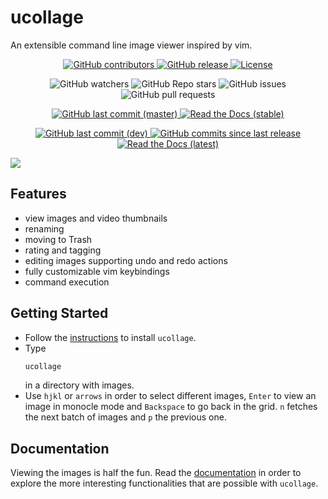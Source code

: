 # ucollage
An extensible command line image viewer inspired by vim.

<p align="center">
 <a href="https://github.com/ckardaris/ucollage/graphs/contributors">
  <img alt="GitHub contributors" src="https://img.shields.io/github/contributors/ckardaris/ucollage">
 </a>
 <a href="https://github.com/ckardaris/ucollage/releases/latest">
  <img alt="GitHub release" src="https://img.shields.io/github/v/release/ckardaris/ucollage">
 </a>
 <a href="https://github.com/ckardaris/ucollage/blob/master/LICENSE">
  <img alt="License" src="https://img.shields.io/github/license/ckardaris/ucollage">
 </a>
</p>
<p align="center">
 <img alt="GitHub watchers" src="https://img.shields.io/github/watchers/ckardaris/ucollage">
 <img alt="GitHub Repo stars" src="https://img.shields.io/github/stars/ckardaris/ucollage">
 <img alt="GitHub issues" src="https://img.shields.io/github/issues/ckardaris/ucollage">
 <img alt="GitHub pull requests" src="https://img.shields.io/github/issues-pr/ckardaris/ucollage">
</p>
<p align="center">
 <a href="https://github.com/ckardaris/ucollage/commits/master">
  <img alt="GitHub last commit (master)" src="https://img.shields.io/github/last-commit/ckardaris/ucollage/master?label=last%20commit%20%28master%29">
 </a>
 <a href="https://ucollage.readthedocs.io/en/stable">
  <img alt="Read the Docs (stable)" src="https://img.shields.io/readthedocs/ucollage/stable?label=docs%20%28stable%29">
 </a>
</p>
<p align="center">
 <a href="https://github.com/ckardaris/ucollage/commits/dev">
  <img alt="GitHub last commit (dev)" src="https://img.shields.io/github/last-commit/ckardaris/ucollage/dev?label=last%20commit%20%28dev%29">
 </a>
 <a href="https://github.com/ckardaris/ucollage/commits/dev">
  <img alt="GitHub commits since last release" src="https://img.shields.io/github/commits-since/ckardaris/ucollage/latest/dev">
 </a>
 <a href="https://ucollage.readthedocs.io/en/latest">
  <img alt="Read the Docs (latest)" src="https://img.shields.io/readthedocs/ucollage/latest?label=docs%20%28latest%29">
 </a>
</p>

![](https://i.imgur.com/zWyhZXB.png)


## Features
- view images and video thumbnails
- renaming
- moving to Trash
- rating and tagging
- editing images supporting undo and redo actions
- fully customizable vim keybindings
- command execution

## Getting Started
- Follow the
  [instructions](https://ucollage.readthedocs.io/en/stable/install.html) to
  install `ucollage`.
- Type
  ```bash
  ucollage
  ```
  in a directory with images.
- Use `hjkl` or `arrows` in order to select different images, `Enter` to view
  an image in monocle mode and `Backspace` to go back in the grid. `n` fetches
  the next batch of images and `p` the previous one.

## Documentation
Viewing the images is half the fun. Read the
[documentation](https://ucollage.readthedocs.io/en/stable) in order to explore the more
interesting functionalities that are possible with `ucollage`.
